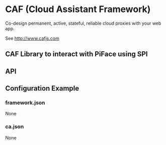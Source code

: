 # CAF (Cloud Assistant Framework)

Co-design permanent, active, stateful, reliable cloud proxies with your web app.

See http://www.cafjs.com 

## CAF Library to interact with PiFace using SPI


## API


 
## Configuration Example

### framework.json

None

### ca.json

None
  
    
        
            
 
